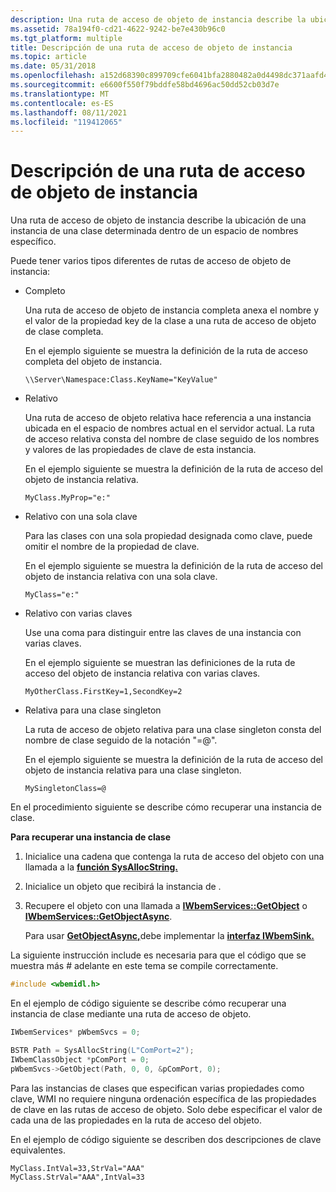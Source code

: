 ```yaml
---
description: Una ruta de acceso de objeto de instancia describe la ubicación de una instancia de una clase determinada dentro de un espacio de nombres específico.
ms.assetid: 78a194f0-cd21-4622-9242-be7e430b96c0
ms.tgt_platform: multiple
title: Descripción de una ruta de acceso de objeto de instancia
ms.topic: article
ms.date: 05/31/2018
ms.openlocfilehash: a152d68390c899709cfe6041bfa2880482a0d4498dc371aafd4426aef8f14489
ms.sourcegitcommit: e6600f550f79bddfe58bd4696ac50dd52cb03d7e
ms.translationtype: MT
ms.contentlocale: es-ES
ms.lasthandoff: 08/11/2021
ms.locfileid: "119412065"
---
```

# <a name="describing-an-instance-object-path"></a>Descripción de una ruta de acceso de objeto de instancia

Una ruta de acceso de objeto de instancia describe la ubicación de una instancia de una clase determinada dentro de un espacio de nombres específico.

Puede tener varios tipos diferentes de rutas de acceso de objeto de instancia:

-   Completo

    Una ruta de acceso de objeto de instancia completa anexa el nombre y el valor de la propiedad key de la clase a una ruta de acceso de objeto de clase completa.

    En el ejemplo siguiente se muestra la definición de la ruta de acceso completa del objeto de instancia.

    ``` syntax
    \\Server\Namespace:Class.KeyName="KeyValue"
    ```

-   Relativo

    Una ruta de acceso de objeto relativa hace referencia a una instancia ubicada en el espacio de nombres actual en el servidor actual. La ruta de acceso relativa consta del nombre de clase seguido de los nombres y valores de las propiedades de clave de esta instancia.

    En el ejemplo siguiente se muestra la definición de la ruta de acceso del objeto de instancia relativa.

    ``` syntax
    MyClass.MyProp="e:"
    ```

-   Relativo con una sola clave

    Para las clases con una sola propiedad designada como clave, puede omitir el nombre de la propiedad de clave.

    En el ejemplo siguiente se muestra la definición de la ruta de acceso del objeto de instancia relativa con una sola clave.

    ``` syntax
    MyClass="e:"
    ```

-   Relativo con varias claves

    Use una coma para distinguir entre las claves de una instancia con varias claves.

    En el ejemplo siguiente se muestran las definiciones de la ruta de acceso del objeto de instancia relativa con varias claves.

    ``` syntax
    MyOtherClass.FirstKey=1,SecondKey=2
    ```

-   Relativa para una clase singleton

    La ruta de acceso de objeto relativa para una clase singleton consta del nombre de clase seguido de la notación "=@".

    En el ejemplo siguiente se muestra la definición de la ruta de acceso del objeto de instancia relativa para una clase singleton.

    ``` syntax
    MySingletonClass=@
    ```

En el procedimiento siguiente se describe cómo recuperar una instancia de clase.

**Para recuperar una instancia de clase**

1.  Inicialice una cadena que contenga la ruta de acceso del objeto con una llamada a la [**función SysAllocString.**](/windows/win32/api/oleauto/nf-oleauto-sysallocstring)
2.  Inicialice un objeto que recibirá la instancia de .
3.  Recupere el objeto con una llamada a [**IWbemServices::GetObject**](/windows/desktop/api/WbemCli/nf-wbemcli-iwbemservices-getobject) o [**IWbemServices::GetObjectAsync**](/windows/desktop/api/WbemCli/nf-wbemcli-iwbemservices-getobjectasync).

    Para usar [**GetObjectAsync,**](/windows/desktop/api/WbemCli/nf-wbemcli-iwbemservices-getobjectasync)debe implementar la [**interfaz IWbemSink.**](swbemsink.md)

La siguiente instrucción include es necesaria para que el código que se muestra más \# adelante en este tema se compile correctamente.


```C++
#include <wbemidl.h>
```



En el ejemplo de código siguiente se describe cómo recuperar una instancia de clase mediante una ruta de acceso de objeto.


```C++
IWbemServices* pWbemSvcs = 0;

BSTR Path = SysAllocString(L"ComPort=2");    
IWbemClassObject *pComPort = 0;
pWbemSvcs->GetObject(Path, 0, 0, &pComPort, 0);
```



Para las instancias de clases que especifican varias propiedades como clave, WMI no requiere ninguna ordenación específica de las propiedades de clave en las rutas de acceso de objeto. Solo debe especificar el valor de cada una de las propiedades en la ruta de acceso del objeto.

En el ejemplo de código siguiente se describen dos descripciones de clave equivalentes.

``` syntax
MyClass.IntVal=33,StrVal="AAA"
MyClass.StrVal="AAA",IntVal=33
```

 

 
